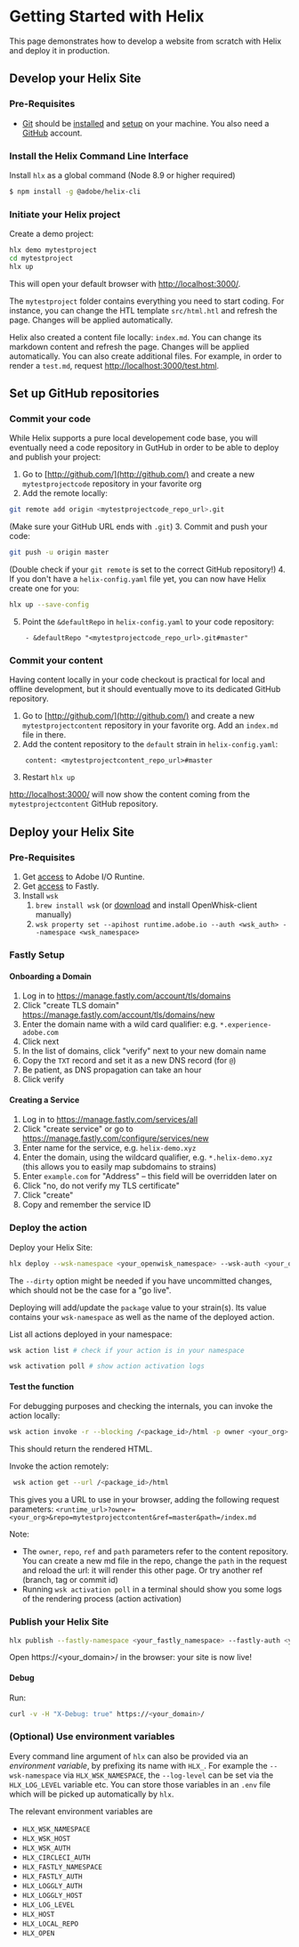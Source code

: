# Getting Started with Helix

This page demonstrates how to develop a website from scratch with Helix and deploy it in production.

## Develop your Helix Site

### Pre-Requisites

* [Git](https://git-scm.com/) should be [installed](https://git-scm.com/book/en/v2/Getting-Started-Installing-Git) and [setup](https://git-scm.com/book/en/v2/Getting-Started-First-Time-Git-Setup) on your machine. You also need a [GitHub](https://github.com/join) account.


### Install the Helix Command Line Interface
Install `hlx` as a global command (Node 8.9 or higher required)
```bash
$ npm install -g @adobe/helix-cli
```

### Initiate your Helix project

Create a demo project:
```bash
hlx demo mytestproject
cd mytestproject
hlx up
```

This will open your default browser with [http://localhost:3000/](http://localhost:3000/).

The `mytestproject` folder contains everything you need to start coding. For instance, you can change the HTL template `src/html.htl` and refresh the page. Changes will be applied automatically.

Helix also created a content file locally: `index.md`. You can change its markdown content and refresh the page. Changes will be applied automatically. You can also create additional files. For example, in order to render a `test.md`, request [http://localhost:3000/test.html](http://localhost:3000/test.html).

## Set up GitHub repositories

### Commit your code

While Helix supports a pure local developement code base, you will eventually need a code repository in GutHub in order to be able to deploy and publish your project:
1. Go to [http://github.com/](http://github.com/) and create a new `mytestprojectcode` repository in your favorite org
2. Add the remote locally:
```bash
git remote add origin <mytestprojectcode_repo_url>.git
```
(Make sure your GitHub URL ends with `.git`)
3. Commit and push your code:
```bash
git push -u origin master
```
(Double check if your `git remote` is set to the correct GitHub repository!)
4. If you don't have a `helix-config.yaml` file yet, you can now have Helix create one for you:
```bash
hlx up --save-config
```
5. Point the `&defaultRepo` in `helix-config.yaml` to your code repository:
```
    - &defaultRepo "<mytestprojectcode_repo_url>.git#master"
```

### Commit your content

Having content locally in your code checkout is practical for local and offline development, but it should eventually move to its dedicated GitHub repository.

1. Go to [http://github.com/](http://github.com/) and create a new `mytestprojectcontent` repository in your favorite org. Add an `index.md` file in there.
2. Add the content repository to the `default` strain in `helix-config.yaml`: 
```
    content: <mytestprojectcontent_repo_url>#master
```
3. Restart `hlx up`

[http://localhost:3000/](http://localhost:3000/) will now show the content coming from the `mytestprojectcontent` GitHub repository.

## Deploy your Helix Site

### Pre-Requisites

1. Get [access](https://github.com/adobe/project-helix/blob/master/SERVICES.md#adobe-io-runtime) to Adobe I/O Runtine.
2. Get [access](https://github.com/adobe/project-helix/blob/master/SERVICES.md#fastly) to Fastly.
3. Install `wsk`
    1. `brew install wsk` (or [download](https://github.com/apache/incubator-openwhisk-cli/releases) and install OpenWhisk-client manually)
    2. `wsk property set --apihost runtime.adobe.io --auth <wsk_auth> --namespace <wsk_namespace>`

### Fastly Setup

#### Onboarding a Domain

1. Log in to https://manage.fastly.com/account/tls/domains
2. Click "create TLS domain" https://manage.fastly.com/account/tls/domains/new
3. Enter the domain name with a wild card qualifier: e.g. `*.experience-adobe.com`
4. Click next
5. In the list of domains, click "verify" next to your new domain name
6. Copy the `TXT` record and set it as a new DNS record (for `@`)
7. Be patient, as DNS propagation can take an hour
8. Click verify

#### Creating a Service

1. Log in to https://manage.fastly.com/services/all
2. Click "create service" or go to https://manage.fastly.com/configure/services/new
3. Enter name for the service, e.g. `helix-demo.xyz`
4. Enter the domain, using the wildcard qualifier, e.g. `*.helix-demo.xyz` (this allows you to easily map subdomains to strains)
5. Enter `example.com` for "Address" – this field will be overridden later on
6. Click "no, do not verify my TLS certificate"
7. Click "create"
8. Copy and remember the service ID


### Deploy the action

Deploy your Helix Site:

```bash
hlx deploy --wsk-namespace <your_openwisk_namespace> --wsk-auth <your_openwisk_auth>
```

The `--dirty` option might be needed if you have uncommitted changes, which should not be the case for a "go live".

Deploying will add/update the `package` value to your strain(s). Its value contains your `wsk-namespace` as well as the name of the deployed action.

List all actions deployed in your namespace:
```bash
wsk action list # check if your action is in your namespace

wsk activation poll # show action activation logs
```

#### Test the function

For debugging purposes and checking the internals, you can invoke the action locally:

```bash
wsk action invoke -r --blocking /<package_id>/html -p owner <your_org> -p repo mytestprojectcontent -p ref master -p path /index.md
```

This should return the rendered HTML.

Invoke the action remotely:

```bash
 wsk action get --url /<package_id>/html
```

This gives you a URL to use in your browser, adding the following request parameters: `<runtime_url>?owner=<your_org>&repo=mytestprojectcontent&ref=master&path=/index.md`

Note:
  * The `owner`, `repo`, `ref` and `path` parameters refer to the content repository. You can create a new md file in the repo, change the `path` in the request and reload the url: it will render this other page. Or try another ref (branch, tag or commit id)
  * Running `wsk activation poll` in a terminal should show you some logs of the rendering process (action activation)


### Publish your Helix Site

```bash
hlx publish --fastly-namespace <your_fastly_namespace> --fastly-auth <your_fastly_service_id>
```

Open https://<your_domain>/ in the browser: your site is now live!

#### Debug

Run:

```bash
curl -v -H "X-Debug: true" https://<your_domain>/
```

### (Optional) Use environment variables

Every command line argument of `hlx` can also be provided via an _environment variable_, by prefixing its name with `HLX_`. For example the `--wsk-namespace` via `HLX_WSK_NAMESPACE`, the `--log-level` can be set via the `HLX_LOG_LEVEL` variable  etc. You can store those variables in an `.env` file which will be picked up automatically by `hlx`. 

The relevant environment variables are
- `HLX_WSK_NAMESPACE`
- `HLX_WSK_HOST`
- `HLX_WSK_AUTH` 
- `HLX_CIRCLECI_AUTH` 
- `HLX_FASTLY_NAMESPACE`
- `HLX_FASTLY_AUTH`
- `HLX_LOGGLY_AUTH`
- `HLX_LOGGLY_HOST`
- `HLX_LOG_LEVEL`
- `HLX_HOST`
- `HLX_LOCAL_REPO`
- `HLX_OPEN`
